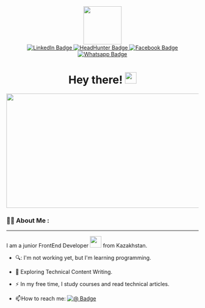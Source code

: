 <div id="header" align="center">
  <img src="https://media.giphy.com/media/M9gbBd9nbDrOTu1Mqx/giphy.gif" width="100"/>
</div>

<div id="badges" align="center" >
  <a href="https://www.linkedin.com/in/ернияз-боранқұл-a092367a">
    <img src="https://img.shields.io/badge/LinkedIn-blue?style=for-the-badge&logo=linkedin&logoColor=white" alt="LinkedIn Badge"/>
  </a>
  <a href="https://hh.kz/resume/2bea16e6ff0b9960b70039ed1f797868437467">
    <img src="https://img.shields.io/badge/HH.ru-red?style=for-the-badge&logo=hh.ru&logoColor=white" alt="HeadHunter Badge"/>
  </a>
  <a href="https://www.facebook.com/ErniBeCool">
    <img src="https://img.shields.io/badge/Facebook-blue?style=for-the-badge&logo=facebook&logoColor=white" alt="Facebook Badge"/>
  </a>
  <a href="https://wa.me/77774878751">
    <img src="https://img.shields.io/badge/Whatsapp-brightgreen?style=for-the-badge&logo=whatsapp&logoColor=white" alt="Whatsapp Badge"/>
  </a>
</div>

<div id="badges" align="center" >
  <img src="https://komarev.com/ghpvc/?username=ErniBeCool&style=flat-square&color=blue" alt=""/>
</div>

<h1 align="center">
  Hey there!
  <img src="https://media.giphy.com/media/hvRJCLFzcasrR4ia7z/giphy.gif" width="30px"/>
</h1>

<div align="center">
  <img src="https://media.giphy.com/media/dWesBcTLavkZuG35MI/giphy.gif" width="600" height="300"/>
</div>

### :man_technologist: About Me :
---
I am a junior FrontEnd Developer <img src="https://media.giphy.com/media/WUlplcMpOCEmTGBtBW/giphy.gif" width="30"> from Kazakhstan.
- 🔍: I'm not working yet, but I'm learning programming.

- :seedling: Exploring Technical Content Writing.

- :zap: In my free time, I study courses and read technical articles.

- :mailbox:How to reach me: [![@ Badge](https://img.shields.io/badge/-erni-blueviolet?style=flat&logo=@&logoColor=white)](mailto:erni-96@mail.ru)
